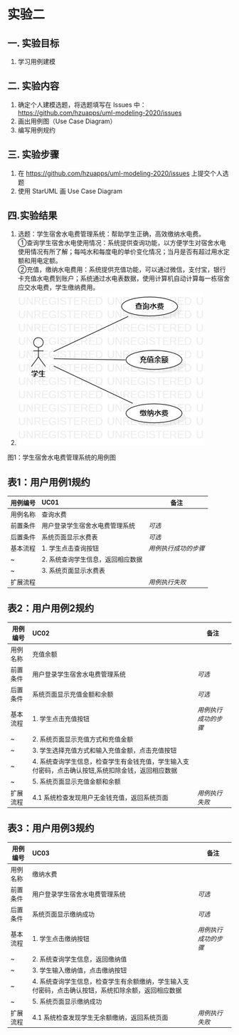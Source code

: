 # 实验二

## 一. 实验目标
1. 学习用例建模

## 二. 实验内容
1. 确定个人建模选题，将选题填写在 Issues 中：
https://github.com/hzuapps/uml-modeling-2020/issues
2. 画出用例图（Use Case Diagram）
3. 编写用例规约

## 三. 实验步骤
1. 在 https://github.com/hzuapps/uml-modeling-2020/issues 上提交个人选题
2. 使用 StarUML 画 Use Case Diagram

## 四.实验结果
1. 选题：学生宿舍水电费管理系统：帮助学生正确，高效缴纳水电费。  
	①查询学生宿舍水电使用情况：系统提供查询功能，以方便学生对宿舍水电使用情况有所了解；每吨水和每度电的单价变化情况；当月是否有超过用水定额和用电定额。  
	②充值，缴纳水电费用：系统提供充值功能，可以通过微信，支付宝，银行卡充值水电费到账户；系统通过水电表数据，使用计算机自动计算每一栋宿舍应交水电费，学生缴纳费用。	
2. ![实验2用例图](./lab2.jpg)  


图1：学生宿舍水电费管理系统的用例图


 ## 表1：用户用例1规约
用例编号  | UC01 | 备注  
-|:-|-  
用例名称  | 查询水费  |   
前置条件  |  用户登录学生宿舍水电费管理系统    | *可选*   
后置条件  |    系统页面显示水费表   | *可选*   
基本流程  | 1. 学生点击查询按钮  |*用例执行成功的步骤*    
~| 2. 系统查询学生信息，返回相应数据  |
~| 3. 系统页面显示水费表  |   
扩展流程  |    |*用例执行失败* 

## 表2：用户用例2规约
用例编号  | UC02 | 备注  
-|:-|-  
用例名称  | 充值余额  |   
前置条件  |  用户登录学生宿舍水电费管理系统    | *可选*   
后置条件  |    系统页面显示充值金额和余额   | *可选*   
基本流程  | 1. 学生点击充值按钮  |*用例执行成功的步骤*    
~| 2. 系统页面显示充值方式和充值金额  |
~| 3. 学生选择充值方式和输入充值金额，点击充值按钮  | 
~| 4. 系统查询学生信息，检查学生有金钱充值，学生输入支付密码，点击确认按钮,系统扣除金钱，返回相应数据	|  
~| 5. 系统页面显示充值金额和余额  |
扩展流程  | 4.1 系统检查发现用户无金钱充值，返回系统页面   |*用例执行失败*

## 表3：用户用例3规约
用例编号  | UC03 | 备注  
-|:-|-  
用例名称  | 缴纳水费  |   
前置条件  |  用户登录学生宿舍水电费管理系统    | *可选*   
后置条件  |    系统页面显示缴纳成功   | *可选*   
基本流程  | 1. 学生点击缴纳按钮  |*用例执行成功的步骤*    
~| 2. 系统查询学生信息，返回缴纳值  |
~| 3. 学生输入缴纳值，点击缴纳按钮  |
~| 4. 系统查询学生信息，检查学生有余额缴纳，学生输入支付密码，点击确认按钮，系统扣除余额，返回相应数据	|  
~| 5. 系统页面显示缴纳成功  |
扩展流程  | 4.1 系统检查发现学生无余额缴纳，返回系统页面   |*用例执行失败*





